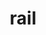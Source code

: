 ---
category: 4-letters
denotation: null
name: rail
reference_link: https://www.etymonline.com/word/rail
root_language: null
root_name: null
title: rail
type: free
word_sums:
- respelling: rail
  sum: 'Rail + '
---